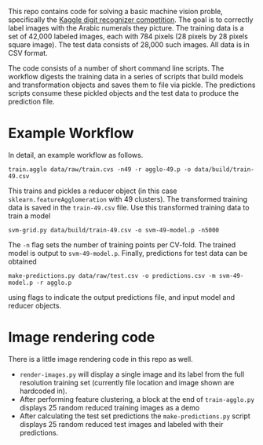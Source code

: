 This repo contains code for solving a basic machine vision proble, specifically the [Kaggle digit recognizer competition](https://www.kaggle.com/c/digit-recognizer). The goal is to correctly label images with the Arabic numerals they picture. The training data is a set of 42,000 labeled images, each with 784 pixels (28 pixels by 28 pixels square image). The test data consists of 28,000 such images. All data is in CSV format.

The code consists of a number of short command line scripts. The workflow digests the training data in a series of scripts that build models and transformation objects and saves them to file via pickle. The predictions scripts consume these pickled objects and the test data to produce the prediction file.

Example Workflow
================
In detail, an example workflow as follows.

`train.agglo data/raw/train.cvs -n49 -r agglo-49.p -o data/build/train-49.csv`

This trains and pickles a reducer object (in this case `sklearn.featureAgglomeration` with 49 clusters). The transformed training data is saved in the `train-49.csv` file. Use this transformed training data to train a model

`svm-grid.py data/build/train-49.csv -o svm-49-model.p -n5000`

The `-n` flag sets the number of training points per CV-fold. The trained model is output to `svm-49-model.p`. Finally, predictions for test data can be obtained

`make-predictions.py data/raw/test.csv -o predictions.csv -m svm-49-model.p -r agglo.p`

using flags to indicate the output predictions file, and input model and reducer objects.

Image rendering code
=====================
There is a little image rendering code in this repo as well.
 
- `render-images.py` will display a single image and its label from the full resolution training set (currently file location and image shown are hardcoded in). 
- After performing feature clustering, a block at the end of `train-agglo.py` displays 25 random reduced training images as a demo
- After calculating the test set predictions the `make-predictions.py` script displays 25 random reduced test images and labeled with their predictions. 
